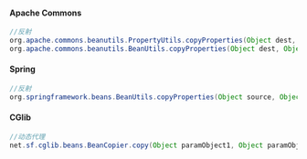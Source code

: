 #### Apache Commons

```java
//反射
org.apache.commons.beanutils.PropertyUtils.copyProperties(Object dest, Object orig);
org.apache.commons.beanutils.BeanUtils.copyProperties(Object dest, Object orig);
```

#### Spring

```java
//反射
org.springframework.beans.BeanUtils.copyProperties(Object source, Object target);
```

#### CGlib

```java
//动态代理
net.sf.cglib.beans.BeanCopier.copy(Object paramObject1, Object paramObject2, Converter paramConverter);
```